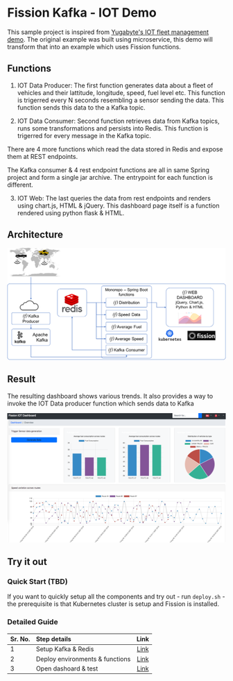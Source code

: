 # Fission Kafka - IOT Demo

This sample project is inspired from [Yugabyte's IOT fleet management demo](https://github.com/YugaByte/yb-iot-fleet-management). The original example was built using  microservice, this demo will transform that into an example which uses Fission functions.

## Functions

1. IOT Data Producer: The first function generates data about a fleet of vehicles and their lattitude, longitude, speed, fuel level etc. This function is trigerred every N seconds resembling a sensor sending the data. This function sends this data to the a Kafka topic.

2. IOT Data Consumer: Second function retrieves data from Kafka topics, runs some transformations and persists into Redis. This function is trigerred for every message in the Kafka topic.

There are 4 more functions which read the data stored in Redis and expose them at REST endpoints. 

The Kafka consumer & 4 rest endpoint functions are all in same Spring project and form a single jar archive. The entrypoint for each function is different.

3. IOT Web: The last queries the data from rest endpoints and renders using chart.js, HTML & jQuery. This dashboard page itself is a function rendered using python flask & HTML.

## Architecture

![Architecture of the Fission Kafka - IOT Demo](/static_assets/architecture-diagram.png)

## Result

The resulting dashboard shows various trends. It also provides a way to invoke the IOT Data producer function which sends data to Kafka

![Dashboard: Fission Kafka - IOT Demo](/static_assets/iot-demo-screen.png)

## Try it out

### Quick Start (TBD)

If you want to quickly setup all the components and try out - run `deploy.sh` - the prerequisite is that Kubernetes cluster is setup and Fission is installed. 

### Detailed Guide

| Sr. No.        | Step details        | Link  |
|:-------------| :------------- |:-----:|
|1| Setup Kafka & Redis | [Link](/00_setup/README.md)|
|2| Deploy environments & functions|[Link](/static_assets/deploy_functions.md)|
|3| Open dashoard & test|[Link](/static_assets/test.md)|